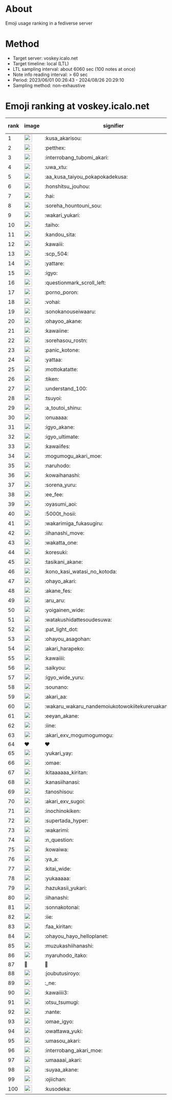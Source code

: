 # About
Emoji usage ranking in a fediverse server

# Method
- Target server: voskey.icalo.net
- Target timeline: local (LTL)
- LTL sampling interval: about 6060 sec (100 notes at once)
- Note info reading interval: > 60 sec
- Period: 2023/06/01 00:26:43 - 2024/08/26 20:29:10 
- Sampling method: non-exhaustive

# Emoji ranking at voskey.icalo.net

|rank|image|signifier|type|frequency score|
|----|----|----|----|----|
|1|<img height="24" src="https://voskey.icalo.net/emoji/kusa_akarisou.webp">|:kusa_akarisou:|custom|30830|
|2|<img height="24" src="https://voskey.icalo.net/emoji/petthex.webp">|:petthex:|custom|22607|
|3|<img height="24" src="https://voskey.icalo.net/emoji/interrobang_tubomi_akari.webp">|:interrobang_tubomi_akari:|custom|12231|
|4|<img height="24" src="https://voskey.icalo.net/emoji/uwa_xtu.webp">|:uwa_xtu:|custom|12067|
|5|<img height="24" src="https://voskey.icalo.net/emoji/aa_kusa_taiyou_pokapokadekusa.webp">|:aa_kusa_taiyou_pokapokadekusa:|custom|9351|
|6|<img height="24" src="https://voskey.icalo.net/emoji/honshitsu_jouhou.webp">|:honshitsu_jouhou:|custom|9255|
|7|<img height="24" src="https://voskey.icalo.net/emoji/hai.webp">|:hai:|custom|8028|
|8|<img height="24" src="https://voskey.icalo.net/emoji/soreha_hountouni_sou.webp">|:soreha_hountouni_sou:|custom|7111|
|9|<img height="24" src="https://voskey.icalo.net/emoji/wakari_yukari.webp">|:wakari_yukari:|custom|6842|
|10|<img height="24" src="https://voskey.icalo.net/emoji/taiho.webp">|:taiho:|custom|6717|
|11|<img height="24" src="https://voskey.icalo.net/emoji/kandou_sita.webp">|:kandou_sita:|custom|6170|
|12|<img height="24" src="https://voskey.icalo.net/emoji/kawaiii.webp">|:kawaiii:|custom|6144|
|13|<img height="24" src="https://voskey.icalo.net/emoji/scp_504.webp">|:scp_504:|custom|5786|
|14|<img height="24" src="https://voskey.icalo.net/emoji/yattare.webp">|:yattare:|custom|4532|
|15|<img height="24" src="https://voskey.icalo.net/emoji/igyo.webp">|:igyo:|custom|4529|
|16|<img height="24" src="https://voskey.icalo.net/emoji/questionmark_scroll_left.webp">|:questionmark_scroll_left:|custom|4520|
|17|<img height="24" src="https://voskey.icalo.net/emoji/porno_poron.webp">|:porno_poron:|custom|4400|
|18|<img height="24" src="https://voskey.icalo.net/emoji/vohai.webp">|:vohai:|custom|4201|
|19|<img height="24" src="https://voskey.icalo.net/emoji/sonokanouseiwaaru.webp">|:sonokanouseiwaaru:|custom|4168|
|20|<img height="24" src="https://voskey.icalo.net/emoji/ohayoo_akane.webp">|:ohayoo_akane:|custom|4125|
|21|<img height="24" src="https://voskey.icalo.net/emoji/kawaiine.webp">|:kawaiine:|custom|4074|
|22|<img height="24" src="https://voskey.icalo.net/emoji/sorehasou_rostn.webp">|:sorehasou_rostn:|custom|4029|
|23|<img height="24" src="https://voskey.icalo.net/emoji/panic_kotone.webp">|:panic_kotone:|custom|4004|
|24|<img height="24" src="https://voskey.icalo.net/emoji/yattaa.webp">|:yattaa:|custom|3711|
|25|<img height="24" src="https://voskey.icalo.net/emoji/mottokatatte.webp">|:mottokatatte:|custom|3705|
|26|<img height="24" src="https://voskey.icalo.net/emoji/tiken.webp">|:tiken:|custom|3623|
|27|<img height="24" src="https://voskey.icalo.net/emoji/understand_100.webp">|:understand_100:|custom|3578|
|28|<img height="24" src="https://voskey.icalo.net/emoji/tsuyoi.webp">|:tsuyoi:|custom|3360|
|29|<img height="24" src="https://voskey.icalo.net/emoji/a_toutoi_shinu.webp">|:a_toutoi_shinu:|custom|3341|
|30|<img height="24" src="https://voskey.icalo.net/emoji/onuaaaa.webp">|:onuaaaa:|custom|3083|
|31|<img height="24" src="https://voskey.icalo.net/emoji/igyo_akane.webp">|:igyo_akane:|custom|2998|
|32|<img height="24" src="https://voskey.icalo.net/emoji/igyo_ultimate.webp">|:igyo_ultimate:|custom|2889|
|33|<img height="24" src="https://voskey.icalo.net/emoji/kawaiifes.webp">|:kawaiifes:|custom|2856|
|34|<img height="24" src="https://voskey.icalo.net/emoji/mogumogu_akari_moe.webp">|:mogumogu_akari_moe:|custom|2856|
|35|<img height="24" src="https://voskey.icalo.net/emoji/naruhodo.webp">|:naruhodo:|custom|2817|
|36|<img height="24" src="https://voskey.icalo.net/emoji/kowaihanashi.webp">|:kowaihanashi:|custom|2720|
|37|<img height="24" src="https://voskey.icalo.net/emoji/sorena_yuru.webp">|:sorena_yuru:|custom|2619|
|38|<img height="24" src="https://voskey.icalo.net/emoji/ee_fee.webp">|:ee_fee:|custom|2606|
|39|<img height="24" src="https://voskey.icalo.net/emoji/oyasumi_aoi.webp">|:oyasumi_aoi:|custom|2595|
|40|<img height="24" src="https://voskey.icalo.net/emoji/5000t_hosii.webp">|:5000t_hosii:|custom|2509|
|41|<img height="24" src="https://voskey.icalo.net/emoji/wakarimiga_fukasugiru.webp">|:wakarimiga_fukasugiru:|custom|2432|
|42|<img height="24" src="https://voskey.icalo.net/emoji/iihanashi_move.webp">|:iihanashi_move:|custom|2407|
|43|<img height="24" src="https://voskey.icalo.net/emoji/wakatta_one.webp">|:wakatta_one:|custom|2245|
|44|<img height="24" src="https://voskey.icalo.net/emoji/koresuki.webp">|:koresuki:|custom|2225|
|45|<img height="24" src="https://voskey.icalo.net/emoji/tasikani_akane.webp">|:tasikani_akane:|custom|2210|
|46|<img height="24" src="https://voskey.icalo.net/emoji/kono_kasi_watasi_no_kotoda.webp">|:kono_kasi_watasi_no_kotoda:|custom|2210|
|47|<img height="24" src="https://voskey.icalo.net/emoji/ohayo_akari.webp">|:ohayo_akari:|custom|2196|
|48|<img height="24" src="https://voskey.icalo.net/emoji/akane_fes.webp">|:akane_fes:|custom|2193|
|49|<img height="24" src="https://voskey.icalo.net/emoji/aru_aru.webp">|:aru_aru:|custom|2161|
|50|<img height="24" src="https://voskey.icalo.net/emoji/yoigainen_wide.webp">|:yoigainen_wide:|custom|2156|
|51|<img height="24" src="https://voskey.icalo.net/emoji/watakushidattesoudesuwa.webp">|:watakushidattesoudesuwa:|custom|2114|
|52|<img height="24" src="https://voskey.icalo.net/emoji/pat_light_dot.webp">|:pat_light_dot:|custom|2099|
|53|<img height="24" src="https://voskey.icalo.net/emoji/ohayou_asagohan.webp">|:ohayou_asagohan:|custom|2084|
|54|<img height="24" src="https://voskey.icalo.net/emoji/akari_harapeko.webp">|:akari_harapeko:|custom|2033|
|55|<img height="24" src="https://voskey.icalo.net/emoji/kawaiiii.webp">|:kawaiiii:|custom|2031|
|56|<img height="24" src="https://voskey.icalo.net/emoji/saikyou.webp">|:saikyou:|custom|1973|
|57|<img height="24" src="https://voskey.icalo.net/emoji/igyo_wide_yuru.webp">|:igyo_wide_yuru:|custom|1964|
|58|<img height="24" src="https://voskey.icalo.net/emoji/sounano.webp">|:sounano:|custom|1951|
|59|<img height="24" src="https://voskey.icalo.net/emoji/akari_aa.webp">|:akari_aa:|custom|1899|
|60|<img height="24" src="https://voskey.icalo.net/emoji/wakaru_wakaru_nandemoiukotowokiitekureruakanetyan.webp">|:wakaru_wakaru_nandemoiukotowokiitekureruakanetyan:|custom|1895|
|61|<img height="24" src="https://voskey.icalo.net/emoji/eeyan_akane.webp">|:eeyan_akane:|custom|1842|
|62|<img height="24" src="https://voskey.icalo.net/emoji/iine.webp">|:iine:|custom|1825|
|63|<img height="24" src="https://voskey.icalo.net/emoji/akari_exv_mogumogumogu.webp">|:akari_exv_mogumogumogu:|custom|1802|
|64|❤|❤|unicode|1741|
|65|<img height="24" src="https://voskey.icalo.net/emoji/yukari_yay.webp">|:yukari_yay:|custom|1710|
|66|<img height="24" src="https://voskey.icalo.net/emoji/omae.webp">|:omae:|custom|1708|
|67|<img height="24" src="https://voskey.icalo.net/emoji/kitaaaaaa_kiritan.webp">|:kitaaaaaa_kiritan:|custom|1681|
|68|<img height="24" src="https://voskey.icalo.net/emoji/kanasiihanasi.webp">|:kanasiihanasi:|custom|1659|
|69|<img height="24" src="https://voskey.icalo.net/emoji/tanoshisou.webp">|:tanoshisou:|custom|1645|
|70|<img height="24" src="https://voskey.icalo.net/emoji/akari_exv_sugoi.webp">|:akari_exv_sugoi:|custom|1630|
|71|<img height="24" src="https://voskey.icalo.net/emoji/inochinokiken.webp">|:inochinokiken:|custom|1628|
|72|<img height="24" src="https://voskey.icalo.net/emoji/supertada_hyper.webp">|:supertada_hyper:|custom|1616|
|73|<img height="24" src="https://voskey.icalo.net/emoji/wakarimi.webp">|:wakarimi:|custom|1594|
|74|<img height="24" src="https://voskey.icalo.net/emoji/n_question.webp">|:n_question:|custom|1585|
|75|<img height="24" src="https://voskey.icalo.net/emoji/kowaiwa.webp">|:kowaiwa:|custom|1550|
|76|<img height="24" src="https://voskey.icalo.net/emoji/ya_a.webp">|:ya_a:|custom|1527|
|77|<img height="24" src="https://voskey.icalo.net/emoji/kitai_wide.webp">|:kitai_wide:|custom|1515|
|78|<img height="24" src="https://voskey.icalo.net/emoji/yukaaaaa.webp">|:yukaaaaa:|custom|1492|
|79|<img height="24" src="https://voskey.icalo.net/emoji/hazukasii_yukari.webp">|:hazukasii_yukari:|custom|1483|
|80|<img height="24" src="https://voskey.icalo.net/emoji/iihanashi.webp">|:iihanashi:|custom|1429|
|81|<img height="24" src="https://voskey.icalo.net/emoji/sonnakotonai.webp">|:sonnakotonai:|custom|1396|
|82|<img height="24" src="https://voskey.icalo.net/emoji/iie.webp">|:iie:|custom|1384|
|83|<img height="24" src="https://voskey.icalo.net/emoji/faa_kiritan.webp">|:faa_kiritan:|custom|1371|
|84|<img height="24" src="https://voskey.icalo.net/emoji/ohayou_hayo_helloplanet.webp">|:ohayou_hayo_helloplanet:|custom|1361|
|85|<img height="24" src="https://voskey.icalo.net/emoji/muzukashiihanashi.webp">|:muzukashiihanashi:|custom|1352|
|86|<img height="24" src="https://voskey.icalo.net/emoji/nyaruhodo_itako.webp">|:nyaruhodo_itako:|custom|1351|
|87|🤔|🤔|unicode|1338|
|88|<img height="24" src="https://voskey.icalo.net/emoji/joubutusiroyo.webp">|:joubutusiroyo:|custom|1322|
|89|<img height="24" src="https://voskey.icalo.net/emoji/_ne.webp">|:_ne:|custom|1310|
|90|<img height="24" src="https://voskey.icalo.net/emoji/kawaiiii3.webp">|:kawaiiii3:|custom|1301|
|91|<img height="24" src="https://voskey.icalo.net/emoji/otsu_tsumugi.webp">|:otsu_tsumugi:|custom|1276|
|92|<img height="24" src="https://voskey.icalo.net/emoji/nante.webp">|:nante:|custom|1265|
|93|<img height="24" src="https://voskey.icalo.net/emoji/omae_igyo.webp">|:omae_igyo:|custom|1255|
|94|<img height="24" src="https://voskey.icalo.net/emoji/owattawa_yuki.webp">|:owattawa_yuki:|custom|1240|
|95|<img height="24" src="https://voskey.icalo.net/emoji/umasou_akari.webp">|:umasou_akari:|custom|1211|
|96|<img height="24" src="https://voskey.icalo.net/emoji/interrobang_akari_moe.webp">|:interrobang_akari_moe:|custom|1191|
|97|<img height="24" src="https://voskey.icalo.net/emoji/umaaaai_akari.webp">|:umaaaai_akari:|custom|1183|
|98|<img height="24" src="https://voskey.icalo.net/emoji/suyaa_akane.webp">|:suyaa_akane:|custom|1183|
|99|<img height="24" src="https://voskey.icalo.net/emoji/ojiichan.webp">|:ojiichan:|custom|1182|
|100|<img height="24" src="https://voskey.icalo.net/emoji/kusodeka.webp">|:kusodeka:|custom|1180|
